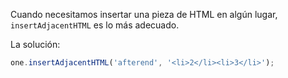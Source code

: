 
Cuando necesitamos insertar una pieza de HTML en algún lugar, `insertAdjacentHTML` es lo más adecuado.
  
La solución:

```js
one.insertAdjacentHTML('afterend', '<li>2</li><li>3</li>');
```
